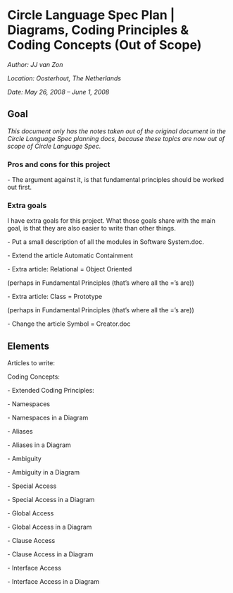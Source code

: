 ﻿Circle Language Spec Plan | Diagrams, Coding Principles & Coding Concepts (Out of Scope)
======================================================================================

*Author: JJ van Zon*

*Location: Oosterhout, The Netherlands*

*Date: May 26, 2008 – June 1, 2008*

## **Goal**
*This document only has the notes taken out of the original document in the Circle Language Spec planning docs, because these topics are now out of scope of Circle Language Spec.*
### **Pros and cons for this project**
\- The argument against it, is that fundamental principles should be worked out first.
### **Extra goals**
I have extra goals for this project. What those goals share with the main goal, is that they are also easier to write than other things.

\- Put a small description of all the modules in Software System.doc.

\- Extend the article Automatic Containment

\- Extra article: Relational = Object Oriented

(perhaps in Fundamental Principles (that’s where all the =’s are))

\- Extra article: Class = Prototype

(perhaps in Fundamental Principles (that’s where all the =’s are))

\- Change the article Symbol = Creator.doc
## **Elements**
Articles to write:

Coding Concepts:

\- Extended Coding Principles:

\- Namespaces

\- Namespaces in a Diagram

\- Aliases

\- Aliases in a Diagram

\- Ambiguity

\- Ambiguity in a Diagram

\- Special Access

\- Special Access in a Diagram

\- Global Access

\- Global Access in a Diagram

\- Clause Access

\- Clause Access in a Diagram

\- Interface Access

\- Interface Access in a Diagram
